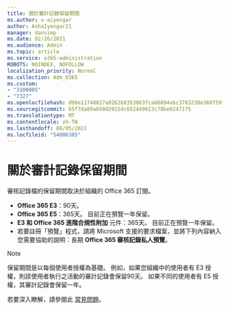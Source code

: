 ```yaml
---
title: 關於審計記錄保留期間
ms.author: v-aiyengar
author: AshaIyengar21
manager: dansimp
ms.date: 02/26/2021
ms.audience: Admin
ms.topic: article
ms.service: o365-administration
ROBOTS: NOINDEX, NOFOLLOW
localization_priority: Normal
ms.collection: Adm_O365
ms.custom:
- "3100005"
- "7327"
ms.openlocfilehash: d98e11748027a0262b8353063fca68894abc3783238e368f59f7457ea2ba0a8f
ms.sourcegitcommit: b5f7da89a650d2915dc652449623c78be6247175
ms.translationtype: MT
ms.contentlocale: zh-TW
ms.lasthandoff: 08/05/2021
ms.locfileid: "54006305"
---
```

# <a name="about-audit-logs-retention-periods"></a>關於審計記錄保留期間

審核記錄檔的保留期間取決於組織的 Office 365 訂閱。

- **Office 365 E3**：90天。
- **Office 365 E5**：365天。 目前正在預覽一年保留。
- **E3 和 Office 365 進階合規性附加** 元件：365天。 目前正在預覽一年保留。
- 若要註冊「預覽」程式，請將 Microsoft 支援的要求檔案，並將下列內容納入您需要協助的說明：長期 **Office 365 審核記錄私人預覽**。
> [!NOTE]
> 保留期間是以每個使用者授權為基礎。 例如，如果您組織中的使用者有 E3 授權，則該使用者執行之活動的審計記錄會保留90天。 如果不同的使用者有 E5 授權，其審計記錄會保留一年。

若要深入瞭解，請參閱此 [常見問題](https://go.microsoft.com/fwlink/?linkid=2115336)。